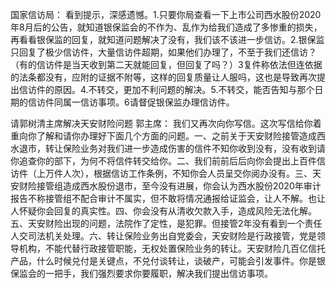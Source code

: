 国家信访局：
看到提示，深感遗憾。1.只要你局查看一下上市公司西水股份2020年8月后的公告，就知道银保监会的不作为、乱作为给我们造成了多惨重的损失，再看看银保监的回复，就知道问题解决了没有，我们该不该进一步信访。2.银保监只回复了极少信访件，大量信访件超期，如果他们办理了，不至于我们还信访？（有的信访件是当天收到第二天就能回复，但回复了吗？）3复件称依法但连依据的法条都没有，应附的证据不附等，这样的回复质量让人服吗，这也是导致再次提出信访件的原因。4.不转交，更加不利问题的解决。5.不转交，能否告知与那个日期的信访件同属一信访事项。6请督促银保监办理信访件。

请郭树清主席解决天安财险问题
郭主席：
我们又再次向你写信。这次写信给你着重向你了解和请你办理好下面几个方面的问题。一、之前关于天安财险接管造成西水退市，转让保险业务对我们进一步造成伤害的信件不知你收到没有，没有收到请你追查你的部下，为何不将信件转交给你。二、我们前前后后向你会提出上百件信访件（上万件人次），根据信访工作条例，不知你会人员呈交你阅办没有。三、天安财险接管组造成西水股份退市，至今没有进展，你会认为西水股份2020年审计报告不称接管组不配合审计不属实，但不敢将情况通报给证监会，让人不解。也让人怀疑你会回复的真实性。四、你会没有从清收欠款入手，造成风险无法化解。五、天安财险出现的问题，法院作了定性，是犯罪。但接管2年没有看到一个责任人交司法机关处理。六、转让保险业务出自党委会，天安财险是行政接管，党是领导机构，不能代替行政接管职能，无权处置保险业务的转让。天安财险几百亿信托产品，什么时候兑付是关键点，不兑付谈转让，谈破产，可能会引发事件。你是银保监会的一把手，我们强烈要求你要履职，解决我们提出信访事项。
